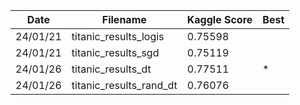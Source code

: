 | Date | Filename | Kaggle Score | Best |
|---|---|---|---|
| 24/01/21 | titanic_results_logis | 0.75598 |  |
| 24/01/21 | titanic_results_sgd | 0.75119 |  |
| 24/01/26 | titanic_results_dt | 0.77511 | * |
| 24/01/26 | titanic_results_rand_dt | 0.76076 |  |